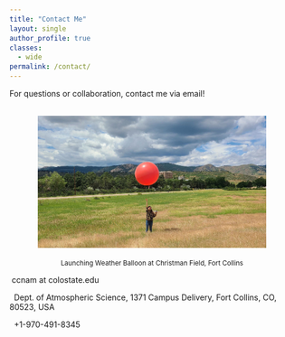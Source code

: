 ```yaml
---
title: "Contact Me"
layout: single
author_profile: true
classes:
  - wide
permalink: /contact/  
---
```


<head>
        <script src="https://kit.fontawesome.com/8e44de192d.js" crossorigin="anonymous"></script>
</head>

<body>

For questions or collaboration, contact me via email!
<br><br>

<center><div>
<img src="/assets/banner_balloon.jpeg" width="80%" alt="seminar_image"></div>
<p><small><italic> Launching Weather Balloon at Christman Field, Fort Collins </italic></small></p>
</center>


<p><i class="far fa-envelope" style="color:black"></i>&nbsp;ccnam at colostate.edu </p>
<p><i class="fas fa-map-marker-alt" style="color:black"></i>&nbsp; Dept. of Atmospheric Science, 1371 Campus Delivery, Fort Collins, CO, 80523, USA </p>
<p><i class="fas fa-phone-alt" style="color:black"></i>&nbsp; +1-970-491-8345 </p>
</body>
